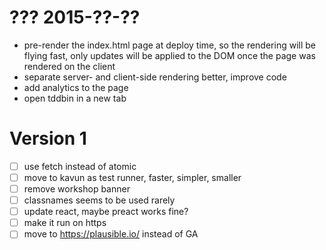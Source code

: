 # ???  2015-??-??

- pre-render the index.html page at deploy time, so the rendering will be flying fast, only updates 
  will be applied to the DOM once the page was rendered on the client
- separate server- and client-side rendering better, improve code
- add analytics to the page
- open tddbin in a new tab

# Version 1

- [ ] use fetch instead of atomic
- [ ] move to kavun as test runner, faster, simpler, smaller
- [ ] remove workshop banner
- [ ] classnames seems to be used rarely
- [ ] update react, maybe preact works fine?
- [ ] make it run on https
- [ ] move to https://plausible.io/ instead of GA
